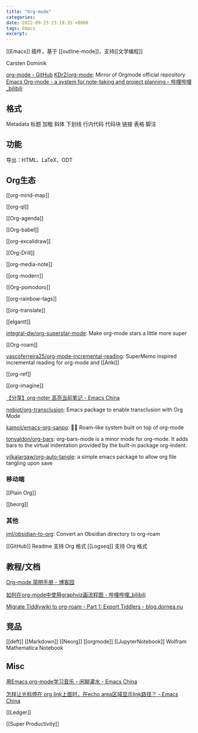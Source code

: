 ```yaml
---
title: "Org-mode"
categories:
date: 2022-09-23 23:19:35 +0800
tags: Emacs
excerpt:
---
```


[[Emacs]] 插件，基于 [[outline-mode]]，支持[[文学编程]]

Carsten Dominik

[org-mode - GitHub](https://github.com/bzg/org-mode)
[KDr2/org-mode](https://github.com/KDr2/org-mode): Mirror of Orgmode official repository
[Emacs Org-mode - a system for note-taking and project planning - 哔哩哔哩_bilibili](https://www.bilibili.com/video/av80898295/?vd_source=235a1280f99b5dd286cddd7c5fa3c47a)


## 格式

Metadata
标题
加粗
斜体
下划线
行内代码
代码块
链接
表格
脚注


## 功能

导出：HTML、LaTeX、ODT



## Org生态

[[org-mind-map]]

[[org-ql]]

[[Org-agenda]]

[[Org-babel]]

[[org-excalidraw]]

[[Org-Drill]]

[[org-media-note]]

[[org-modern]]

[[Org-pomodoro]]

[[org-rainbow-tags]]

[[org-translate]]

[[elgantt]]

[integral-dw/org-superstar-mode](https://github.com/integral-dw/org-superstar-mode): Make org-mode stars a little more super

[[Org-roam]]

[vascoferreira25/org-mode-incremental-reading](https://github.com/vascoferreira25/org-mode-incremental-reading): SuperMemo inspired incremental reading for org-mode and [[Anki]]

[[org-ref]]

[[org-imagine]]

[【分享】org-noter 高亮当前笔记 - Emacs China](https://emacs-china.org/t/org-noter/22153)

[nobiot/org-transclusion](https://github.com/nobiot/org-transclusion): Emacs package to enable transclusion with Org Mode

[kamoii/emacs-org-sanpo](https://github.com/kamoii/emacs-org-sanpo): 🚶‍♀️ Roam-like system built on top of org-mode

[tonyaldon/org-bars](https://github.com/tonyaldon/org-bars): org-bars-mode is a minor mode for org-mode. It adds bars to the virtual indentation provided by the built-in package org-indent.

[yilkalargaw/org-auto-tangle](https://github.com/yilkalargaw/org-auto-tangle): a simple emacs package to allow org file tangling upon save

### 移动端

[[Plain Org]]

[[beorg]]

### 其他

[jml/obsidian-to-org](https://github.com/jml/obsidian-to-org): Convert an Obsidian directory to org-roam

[[GitHub]] Readme 支持 Org 格式
[[Logseq]] 支持 Org 格式

## 教程/文档

[Org-mode 简明手册 - 博客园](https://www.cnblogs.com/Open_Source/archive/2011/07/17/2108747.html)

[如何在org-mode中使用graphviz画流程图 - 哔哩哔哩_bilibili](https://www.bilibili.com/video/BV1qW4y1b74M)

[Migrate Tiddlywiki to org-roam - Part 1: Export Tiddlers - blog.dornea.nu](https://blog.dornea.nu/2022/09/03/migrate-tiddlywiki-to-org-roam-part-1-export-tiddlers/#convert-to-org-mode)

## 竞品

[[deft]]
[[Markdown]]
[[Neorg]]
[[orgmode]]
[[JupyterNotebook]]
Wolfram Mathematica Notebook

## Misc

[用Emacs org-mode学习音乐 - 闲聊灌水 - Emacs China](https://emacs-china.org/t/emacs-org-mode/10919/14)

[怎样让光标停在 org link上面时，在echo area区域显示link路径？ - Emacs China](https://emacs-china.org/t/org-link-echo-area-link/19927)

[[Ledger]]

[[Super Productivity]]


